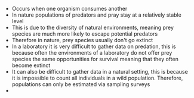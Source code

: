 - Occurs when one organism consumes another
- In nature populations of predators and pray stay at a relatively stable level
- This is due to the diversity of natural environments, meaning prey species are much more likely to escape potential predators
- Therefore in nature, prey species usually don't go extinct
- In a laboratory it is very difficult to gather data on predation, this is because often the environments of a laboratory do not offer prey species the same opportunities for survival meaning that they often become extinct
- It can also be difficult to gather data in a natural setting, this is because it is impossible to count all individuals in a wild population. Therefore, populations can only be estimated via sampling surveys
- 